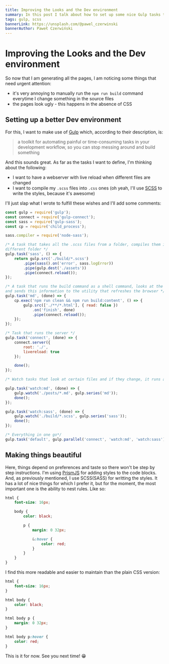 ```yaml
---
title: Improving the Looks and the Dev environment
summary: In this post I talk about how to set up some nice Gulp tasks that will help speed up development and also about my favourite SCSS feature
tags: gulp, scss
bannerLink: https://unsplash.com/@pawel_czerwinski
bannerAuthor: Paweł Czerwiński
---
```

# Improving the Looks and the Dev environment

So now that I am generating all the pages, I am noticing some things that need urgent attention:

* it's very annoying to manually run the `npm run build` command everytime I change something in the source files
* the pages look ugly - this happens in the absence of CSS

## Setting up a better Dev environment
For this, I want to make use of <a href="https://gulpjs.com" class="trippy" target="_blank">Gulp</a> which, according to their description, is:

>a toolkit for automating painful or time-consuming tasks in your development workflow, so you can stop messing around and build something

And this sounds great. As far as the tasks I want to define, I'm thinking about the following:

* I want to have a webserver with live reload when different files are changed
* I want to compile my `.scss` files into `.css` ones (oh yeah, I'll use <a href="https://sass-lang.com/" class="trippy" target="_blank">SCSS</a> to write the styles, because it's awesome)

I'll just slap what I wrote to fulfill these wishes and I'll add some comments:

```js
const gulp = require('gulp');
const connect = require('gulp-connect');
const sass = require('gulp-sass');
const cp = require('child_process');

sass.compiler = require('node-sass');

/* A task that takes all the .scss files from a folder, compiles them into .css and puts them in a
different folder */
gulp.task('sass', () => {
    return gulp.src('./build/*.scss')
        .pipe(sass().on('error', sass.logError))
        .pipe(gulp.dest('./assets'))
        .pipe(connect.reload());
});

/* A task that runs the build command as a shell command, looks at the newly generated .html files
and sends this information to the utility that refreshes the browser */
gulp.task('md', (done) => {
    cp.exec('npm run clean && npm run build:content', () => {
        gulp.src(['./**/*.html'], { read: false })
            .on('finish', done)
            .pipe(connect.reload());
    });
});

/* Task that runs the server */
gulp.task('connect', (done) => {
    connect.server({
        root: './',
        livereload: true
    });

    done();
});

/* Watch tasks that look at certain files and if they change, it runs a specific task*/

gulp.task('watch:md', (done) => {
    gulp.watch('./posts/*.md', gulp.series('md'));
    done();
});

gulp.task('watch:sass', (done) => {
    gulp.watch('./build/*.scss', gulp.series('sass'));
    done();
});

/* Everything in one go*/
gulp.task('default', gulp.parallel('connect', 'watch:md', 'watch:sass'));
```

## Making things beautiful

Here, things depend on preferences and taste so there won't be step by step instructions. I'm using <a href="https://prismjs.com" class="trippy" target="_blank">PrismJS</a> for adding styles to the code blocks. And, as previously mentioned, I use SCSS(SASS) for writting the styles. It has a lot of nice things for which I prefer it, but for the moment, the most important one is the ability to nest rules. Like so:

```css
html {
    font-size: 16px;

    body {
        color: black;

        p {
            margin: 0 32px;

            &:hover {
                color: red;
            }
        }
    }
}
```

I find this more readable and easier to maintain than the plain CSS version:

```css
html {
    font-size: 16px;
}

html body {
    color: black;
}

html body p {
    margin: 0 32px;
}

html body p:hover {
    color: red;
}
```

This is it for now. See you next time! 😁
